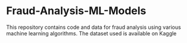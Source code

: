 # Fraud-Analysis-ML-Models
This repository contains code and data for fraud analysis using various machine learning algorithms. The dataset used is available on Kaggle
